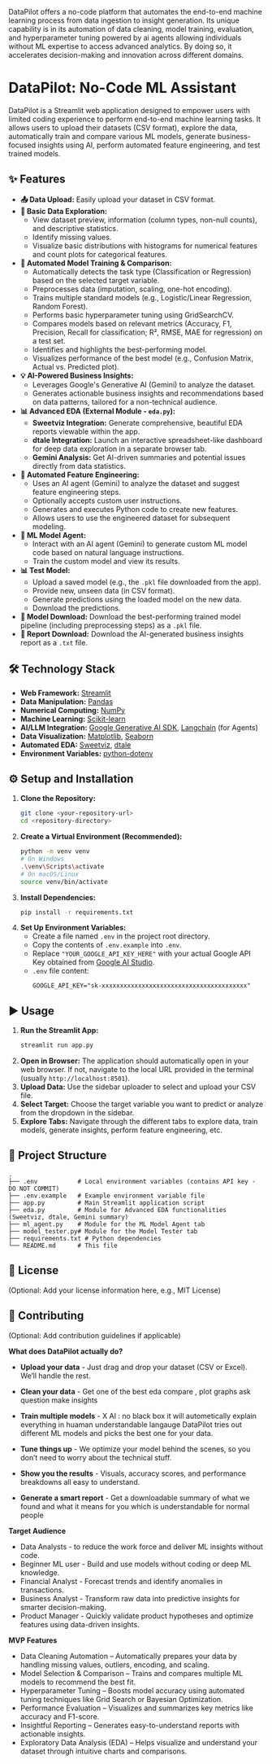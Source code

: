   DataPilot offers a no-code platform that automates the end-to-end machine learning process from data ingestion to insight generation. Its unique capability is in its automation of data cleaning, model training, evaluation, and hyperparameter tuning powered by ai agents  allowing individuals without ML expertise to access advanced analytics. By doing so, it accelerates decision-making and innovation across different domains. 
 # DataPilot: No-Code ML Assistant

DataPilot is a Streamlit web application designed to empower users with limited coding experience to perform end-to-end machine learning tasks. It allows users to upload their datasets (CSV format), explore the data, automatically train and compare various ML models, generate business-focused insights using AI, perform automated feature engineering, and test trained models.

## ✨ Features

*   **📤 Data Upload:** Easily upload your dataset in CSV format.
*   **🔎 Basic Data Exploration:**
    *   View dataset preview, information (column types, non-null counts), and descriptive statistics.
    *   Identify missing values.
    *   Visualize basic distributions with histograms for numerical features and count plots for categorical features.
*   **🚀 Automated Model Training & Comparison:**
    *   Automatically detects the task type (Classification or Regression) based on the selected target variable.
    *   Preprocesses data (imputation, scaling, one-hot encoding).
    *   Trains multiple standard models (e.g., Logistic/Linear Regression, Random Forest).
    *   Performs basic hyperparameter tuning using GridSearchCV.
    *   Compares models based on relevant metrics (Accuracy, F1, Precision, Recall for classification; R², RMSE, MAE for regression) on a test set.
    *   Identifies and highlights the best-performing model.
    *   Visualizes performance of the best model (e.g., Confusion Matrix, Actual vs. Predicted plot).
*   **💡 AI-Powered Business Insights:**
    *   Leverages Google's Generative AI (Gemini) to analyze the dataset.
    *   Generates actionable business insights and recommendations based on data patterns, tailored for a non-technical audience.
*   **📊 Advanced EDA (External Module - `eda.py`):**
    *   **Sweetviz Integration:** Generate comprehensive, beautiful EDA reports viewable within the app.
    *   **dtale Integration:** Launch an interactive spreadsheet-like dashboard for deep data exploration in a separate browser tab.
    *   **Gemini Analysis:** Get AI-driven summaries and potential issues directly from data statistics.
*   **🧪 Automated Feature Engineering:**
    *   Uses an AI agent (Gemini) to analyze the dataset and suggest feature engineering steps.
    *   Optionally accepts custom user instructions.
    *   Generates and executes Python code to create new features.
    *   Allows users to use the engineered dataset for subsequent modeling.
*   **🤖 ML Model Agent:**
    *   Interact with an AI agent (Gemini) to generate custom ML model code based on natural language instructions.
    *   Train the custom model and view its results.
*   **📊 Test Model:**
    *   Upload a saved model (e.g., the `.pkl` file downloaded from the app).
    *   Provide new, unseen data (in CSV format).
    *   Generate predictions using the loaded model on the new data.
    *   Download the predictions.
*   **💾 Model Download:** Download the best-performing trained model pipeline (including preprocessing steps) as a `.pkl` file.
*   **📄 Report Download:** Download the AI-generated business insights report as a `.txt` file.

## 🛠️ Technology Stack

*   **Web Framework:** [Streamlit](https://streamlit.io/)
*   **Data Manipulation:** [Pandas](https://pandas.pydata.org/)
*   **Numerical Computing:** [NumPy](https://numpy.org/)
*   **Machine Learning:** [Scikit-learn](https://scikit-learn.org/stable/)
*   **AI/LLM Integration:** [Google Generative AI SDK](https://github.com/google/generative-ai-python), [Langchain](https://www.langchain.com/) (for Agents)
*   **Data Visualization:** [Matplotlib](https://matplotlib.org/), [Seaborn](https://seaborn.pydata.org/)
*   **Automated EDA:** [Sweetviz](https://github.com/fbdesignpro/sweetviz), [dtale](https://github.com/man-group/dtale)
*   **Environment Variables:** [python-dotenv](https://github.com/theskumar/python-dotenv)

## ⚙️ Setup and Installation

1.  **Clone the Repository:**
    ```bash
    git clone <your-repository-url>
    cd <repository-directory>
    ```
2.  **Create a Virtual Environment (Recommended):**
    ```bash
    python -m venv venv
    # On Windows
    .\venv\Scripts\activate
    # On macOS/Linux
    source venv/bin/activate
    ```
3.  **Install Dependencies:**
    ```bash
    pip install -r requirements.txt
    ```
4.  **Set Up Environment Variables:**
    *   Create a file named `.env` in the project root directory.
    *   Copy the contents of `.env.example` into `.env`.
    *   Replace `"YOUR_GOOGLE_API_KEY_HERE"` with your actual Google API Key obtained from [Google AI Studio](https://aistudio.google.com/).
    *   `.env` file content:
        ```
        GOOGLE_API_KEY="sk-xxxxxxxxxxxxxxxxxxxxxxxxxxxxxxxxxxxxxxxx"
        ```

## ▶️ Usage

1.  **Run the Streamlit App:**
    ```bash
    streamlit run app.py
    ```
2.  **Open in Browser:** The application should automatically open in your web browser. If not, navigate to the local URL provided in the terminal (usually `http://localhost:8501`).
3.  **Upload Data:** Use the sidebar uploader to select and upload your CSV file.
4.  **Select Target:** Choose the target variable you want to predict or analyze from the dropdown in the sidebar.
5.  **Explore Tabs:** Navigate through the different tabs to explore data, train models, generate insights, perform feature engineering, etc.

## 📁 Project Structure

```
.
├── .env           # Local environment variables (contains API key - DO NOT COMMIT)
├── .env.example   # Example environment variable file
├── app.py         # Main Streamlit application script
├── eda.py         # Module for Advanced EDA functionalities (Sweetviz, dtale, Gemini summary)
├── ml_agent.py    # Module for the ML Model Agent tab
├── model_tester.py# Module for the Model Tester tab
├── requirements.txt # Python dependencies
└── README.md      # This file
```

## 📄 License

(Optional: Add your license information here, e.g., MIT License)

## 🙏 Contributing

(Optional: Add contribution guidelines if applicable) 
  
  **What does DataPilot actually do?**
- **Upload your data** - Just drag and drop your dataset (CSV or Excel). We’ll handle the rest.
    
- **Clean your data** -  Get one of the best eda compare , plot graphs ask question make insights 
    
- **Train multiple models** - X AI : no black box it will autometically explain everything in huaman understandable langauge
    DataPilot tries out different ML models and picks the best one for your data.
    
- **Tune things up** - We optimize your model behind the scenes, so you don’t need to worry about the technical stuff.
    
- **Show you the results** - Visuals, accuracy scores, and performance breakdowns all easy to understand.
    
- **Generate a smart report** - Get a downloadable summary of what we found and what it means for you which is understandable for normal people

**Target Audience**
- Data Analysts - to reduce the work force and deliver ML insights without code.
- Beginner ML user - Build and use models without coding or deep ML knowledge.
- Financial Analyst - Forecast trends and identify anomalies in transactions.
- Business Analyst - Transform raw data into predictive insights for smarter decision-making.
- Product Manager - Quickly validate product hypotheses and optimize features using data-driven insights.

**MVP Features**
- Data Cleaning Automation – Automatically prepares your data by handling missing values, outliers, encoding, and scaling.
- Model Selection & Comparison – Trains and compares multiple ML models to recommend the best fit.
- Hyperparameter Tuning – Boosts model accuracy using automated tuning techniques like Grid Search or Bayesian Optimization.
- Performance Evaluation – Visualizes and summarizes key metrics like accuracy and F1-score.
- Insightful Reporting – Generates easy-to-understand reports with actionable insights.
- Exploratory Data Analysis (EDA) – Helps visualize and understand your dataset through intuitive charts and comparisons.